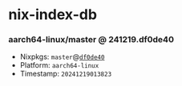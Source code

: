 # nix-index-db
### aarch64-linux/master @ 241219.df0de40
- Nixpkgs: `master`@[`df0de40`](https://github.com/NixOS/nixpkgs/commit/df0de40c260a1dc929401fce65c729dfc06475cb)
- Platform: `aarch64-linux`
- Timestamp: `20241219013823`
